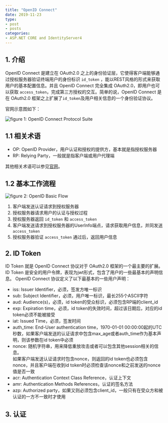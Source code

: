 ```yaml
---
title: "OpenID Connect"
date: 2019-11-23
type:
- post
- posts
categories:
- ASP.NET CORE and IdentityServer4
---
```


## 1. 介绍

OpenID Connect 是建立在 OAuth2.0 之上的身份验证层，它使得客户端能够通过授权服务器验证终端用户的身份标识 `id_token` ，能以REST风格的形式来获取用户的基本配置信息。并且 OpenID Connect 完全集成 OAuth2.0，即用户也可以获取 `access_token`，完成第三方授权的交互。简单的说，OpenID Connect 是在 OAuth2.0 框架之上扩展了`id_token`及用户相关信息的一个身份验证协议。

官网示意图如下：

![figure 1: OpenID Connect Protocol Suite](/images/04_aspnetcore_identityserver4/07_oidc.png)

## 1.1 相关术语

- OP: OpenID Provider，用户认证和授权的提供方，基本就是指授权服务器
- RP: Relying Party，一般就是指客户端或用户代理端

其他相关术语可以参见[官网](https://openid.net/specs/openid-connect-core-1_0.html#Terminology)。

## 1.2 基本工作流程

![figure 2: OpenID Basic Flow](/images/04_aspnetcore_identityserver4/08_oidc_basic_flow.png)

1. 客户端发送认证请求到授权服务器
2. 授权服务器请求用户的认证与授权过程
3. 授权服务器返回 `id_token` 和 `access_token`
4. 客户端发送请求到授权服务器的UserInfo端点，请求获取用户信息，并同发送 `access_token`
5. 授权服务器验证 `access_token` 通过后，返回用户信息

## 2. ID Token

ID Token 就是 OpenID Connect 协议对于 OAuth2.0 框架的一个最主要的扩展。 ID Token 是安全的用户令牌，表现为jwt形式，包含了用户的一些最基本的声明信息。
OpenID Connect 协议定义了以下最基本的一些用户声明：

- iss: Issuer Identifier，必须，签发方唯一标识
- sub: Subject Identifier，必须，用户唯一标识，最长255个ASCII字符
- aud: Audience(s)，必须，id token的受众标识，必须包含RP端的client_id
- exp: Expiration time，必须，id token的失效时间，超过该日期后，对应的id token必须不能被接受
- iat: Issued Time，必须，签发时间
- auth_time: End-User authentication time，1970-01-01 00:00:00起的UTC秒数，如果客户端发送的认证请求中包含max_age或者auth_time作为基本声明，则该参数在id token中必须
- nonce: 随机字符串，用来降低重放攻击或者可以包含其他session相关的信息。  
  如果客户端发送认证请求时包含nonce，则返回的id token也必须包含nonce，并且客户端在收到id token时必须检查该nonce和之前发送的nonce值是否一致
- acr: Authentication Context Class Reference，认证上下文
- amr: Authentication Methods References，认证的签名方法
- azp: Authorized party，如果又则必须包含client_id，一般只有在受众方和被认证的一方不一致时才使用

## 3. 认证
